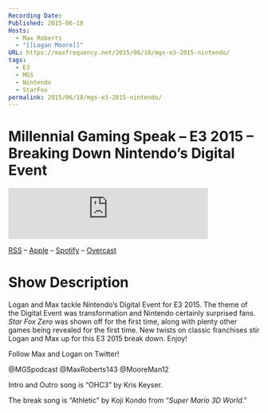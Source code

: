 ```yaml
---
Recording Date: 
Published: 2015-06-18
Hosts:
  - Max Roberts
  - "[[Logan Moore]]"
URL: https://maxfrequency.net/2015/06/18/mgs-e3-2015-nintendo/
tags:
  - E3
  - MGS
  - Nintendo
  - StarFox
permalink: 2015/06/18/mgs-e3-2015-nintendo/
---
```

# Millennial Gaming Speak – E3 2015 – Breaking Down Nintendo’s Digital Event

<iframe src="https://podcasters.spotify.com/pod/show/millennialgamingspeak/embed/episodes/E3-2015-Breaking-Down-Nintendos-Digital-Event-e1adht4/a-a6ts461" height="102px" width="400px" frameborder="0" scrolling="no"></iframe>

[RSS](https://anchor.fm/s/74aa3858/podcast/rss) – [Apple](https://podcasts.apple.com/us/podcast/episode-3-gdc-wrap-up/id1000915981?i=1000542222515) – [Spotify](https://open.spotify.com/episode/7wePXT4Bt22LWifVLx3n8y) – [Overcast](https://overcast.fm/+EtIgeWxEU)
# Show Description

Logan and Max tackle Nintendo’s Digital Event for E3 2015. The theme of the Digital Event was transformation and Nintendo certainly surprised fans. *Star Fox Zero* was shown off for the first time, along with plenty other games being revealed for the first time. New twists on classic franchises stir Logan and Max up for this E3 2015 break down. Enjoy!

Follow Max and Logan on Twitter!

@MGSpodcast
@MaxRoberts143
@MooreMan12

Intro and Outro song is “OHC3” by Kris Keyser.

The break song is “Athletic” by Koji Kondo from “*Super Mario 3D World*.”